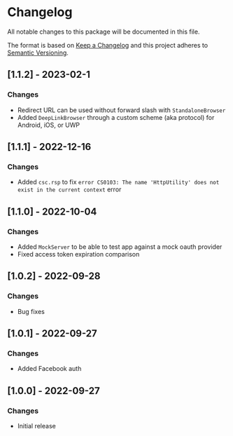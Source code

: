 # Changelog
All notable changes to this package will be documented in this file.

The format is based on [Keep a Changelog](http://keepachangelog.com/en/1.0.0/)
and this project adheres to [Semantic Versioning](http://semver.org/spec/v2.0.0.html).

## [1.1.2] - 2023-02-1
### Changes
- Redirect URL can be used without forward slash with `StandaloneBrowser`
- Added `DeepLinkBrowser` through a custom scheme (aka protocol) for Android, iOS, or UWP

## [1.1.1] - 2022-12-16
### Changes
- Added `csc.rsp` to fix `error CS0103: The name 'HttpUtility' does not exist in the current context` error

## [1.1.0] - 2022-10-04
### Changes
- Added `MockServer` to be able to test app against a mock oauth provider
- Fixed access token expiration comparison

## [1.0.2] - 2022-09-28
### Changes
- Bug fixes

## [1.0.1] - 2022-09-27
### Changes
- Added Facebook auth

## [1.0.0] - 2022-09-27
### Changes
- Initial release
